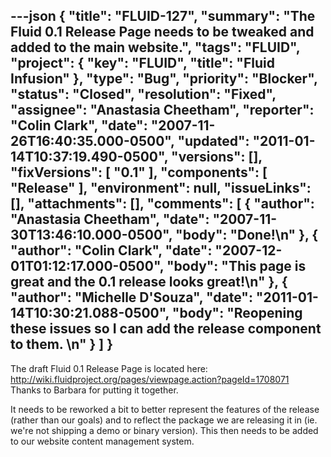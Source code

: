 ---json
{
  "title": "FLUID-127",
  "summary": "The Fluid 0.1 Release Page needs to be tweaked and added to the main website.",
  "tags": "FLUID",
  "project": {
    "key": "FLUID",
    "title": "Fluid Infusion"
  },
  "type": "Bug",
  "priority": "Blocker",
  "status": "Closed",
  "resolution": "Fixed",
  "assignee": "Anastasia Cheetham",
  "reporter": "Colin Clark",
  "date": "2007-11-26T16:40:35.000-0500",
  "updated": "2011-01-14T10:37:19.490-0500",
  "versions": [],
  "fixVersions": [
    "0.1"
  ],
  "components": [
    "Release"
  ],
  "environment": null,
  "issueLinks": [],
  "attachments": [],
  "comments": [
    {
      "author": "Anastasia Cheetham",
      "date": "2007-11-30T13:46:10.000-0500",
      "body": "Done!\n"
    },
    {
      "author": "Colin Clark",
      "date": "2007-12-01T01:12:17.000-0500",
      "body": "This page is great and the 0.1 release looks great!\n"
    },
    {
      "author": "Michelle D'Souza",
      "date": "2011-01-14T10:30:21.088-0500",
      "body": "Reopening these issues so I can add the release component to them.&#x20;\n"
    }
  ]
}
---
The draft Fluid 0.1 Release Page is located here:\
<http://wiki.fluidproject.org/pages/viewpage.action?pageId=1708071>\
Thanks to Barbara for putting it together.

It needs to be reworked a bit to better represent the features of the release (rather than our goals) and to reflect the package we are releasing it in (ie. we're not shipping a demo or binary version). This then needs to be added to our website content management system.

        
